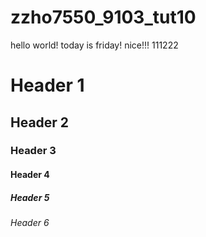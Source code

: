 # zzho7550_9103_tut10
hello world!
 today is friday! nice!!!
 111222
 # Header 1
## Header 2
### Header 3
#### Header 4
##### Header 5
###### Header 6